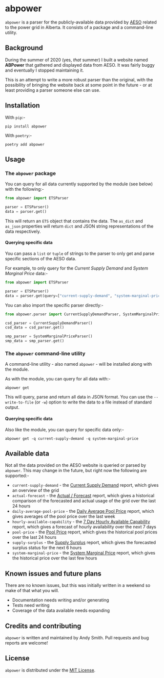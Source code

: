 # abpower

`abpower` is a parser for the publicly-available data provided by [AESO](https://aeso.ca/) related to the power grid in Alberta. It consists of a package and a command-line utility.

## Background

During the summer of 2020 (yes, _that_ summer) I built a website named **ABPower** that gathered and displayed data from AESO. It was fairly buggy and eventually I stopped maintaining it.

This is an attempt to write a more robust parser than the original, with the possibility of bringing the website back at some point in the future - or at least providing a parser someone else can use.

## Installation

With `pip`:-

```shell
pip install abpower
```

With `poetry`:-

```shell
poetry add abpower
```

## Usage
### The `abpower` package

You can query for all data currently supported by the module (see below) with the following:-

```python
from abpower import ETSParser

parser = ETSParser()
data = parser.get()
```

This will return an `ETS` object that contains the data. The `as_dict` and `as_json` properties will return `dict` and JSON string representations of the data respectively.

#### Querying specific data

You can pass a `list` or `tuple` of strings to the parser to only get and parse specific sections of the AESO data.

For example, to only query for the _Current Supply Demand_ and _System Marginal Price_ data:-

```python
from abpower import ETSParser

parser = ETSParser()
data = parser.get(query=["current-supply-demand", "system-marginal-price"])
```

You can also import the specific parser directly:-

```python
from abpower.parser import CurrentSupplyDemandParser, SystemMarginalPriceParser

csd_parser = CurrentSupplyDemandParser()
csd_data = csd_parser.get()

smp_parser = SystemMarginalPriceParser()
smp_data = smp_parser.get()
```

### The `abpower` command-line utility

A command-line utility - also named `abpower` - will be installed along with the module.

As with the module, you can query for all data with:-

```shell
abpower get
```

This will query, parse and return all data in JSON format. You can use the `--write-to-file` (or `-w`) option to write the data to a file instead of standard output.

#### Querying specific data

Also like the module, you can query for specific data only:-

```shell
abpower get -q current-supply-demand -q system-marginal-price
```

## Available data

Not all the data provided on the AESO website is queried or parsed by `abpower`. This may change in the future, but right now the following are supported:-

* `current-supply-demand` - the [Current Supply Demand](http://ets.aeso.ca/ets_web/ip/Market/Reports/CSDReportServlet) report, which gives an overview of the grid
* `actual-forecast` - the [Actual / Forecast](http://ets.aeso.ca/ets_web/ip/Market/Reports/ActualForecastWMRQHReportServlet) report, which gives a historical comparison of the forecasted and actual usage of the grid over the last 24 hours
* `daily-average-pool-price` - the [Daily Average Pool Price](http://ets.aeso.ca/ets_web/ip/Market/Reports/DailyAveragePoolPriceReportServlet) report, which gives averages of the pool price over the last week
* `hourly-available-capability` - the [7 Day Hourly Available Capability](http://ets.aeso.ca/ets_web/ip/Market/Reports/SevenDaysHourlyAvailableCapabilityReportServlet) report, which gives a forecast of hourly availability over the next 7 days
* `pool-price` - the [Pool Price](http://ets.aeso.ca/ets_web/ip/Market/Reports/SMPriceReportServlet) report, which gives the historical pool prices over the last 24 hours
* `supply-surplus` - the [Supply Surplus](http://ets.aeso.ca/ets_web/ip/Market/Reports/SupplySurplusReportServlet) report, which gives the forecasted surplus status for the next 6 hours
* `system-marginal-price` - the [System Marginal Price](http://ets.aeso.ca/ets_web/ip/Market/Reports/CSMPriceReportServlet) report, which gives the historical price over the last few hours

## Known issues and future plans

There are no known issues, but this was initially written in a weekend so make of that what you will.

* Documentation needs writing and/or generating
* Tests need writing
* Coverage of the data available needs expanding

## Credits and contributing

`abpower` is written and maintained by Andy Smith. Pull requests and bug reports are welcome!

## License

`abpower` is distributed under the [MIT License](https://choosealicense.com/licenses/mit/).